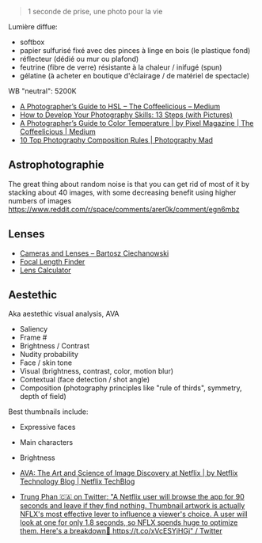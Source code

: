 > 1 seconde de prise, une photo pour la vie

Lumière diffue:

- softbox
- papier sulfurisé fixé avec des pinces à linge en bois (le plastique fond)
- réflecteur (dédié ou mur ou plafond)
- feutrine (fibre de verre) résistante à la chaleur / inifugé (spun)
- gélatine (à acheter en boutique d'éclairage / de matériel de spectacle)

WB "neutral": 5200K

- [A Photographer’s Guide to HSL – The Coffeelicious – Medium](https://web.archive.org/web/20161124153707/https://medium.com/the-coffeelicious/hsl-basics-a-photographers-guide-45d2605bbd23#.cx2pabuln)
- [How to Develop Your Photography Skills: 13 Steps (with Pictures)](https://www.wikihow.com/Develop-Your-Photography-Skills)
- [A Photographer’s Guide to Color Temperature | by Pixel Magazine | The Coffeelicious | Medium](https://web.archive.org/web/20210921130911/https://medium.com/the-coffeelicious/a-photographers-guide-to-color-temperature-6bbc882d1524)
- [10 Top Photography Composition Rules | Photography Mad](https://web.archive.org/web/20210916182839/https://www.photographymad.com/pages/view/10-top-photography-composition-rules)

## Astrophotographie

The great thing about random noise is that you can get rid of most of it by stacking about 40 images, with some decreasing benefit using higher numbers of images
https://www.reddit.com/r/space/comments/arer0k/comment/egn6mbz

## Lenses

- [Cameras and Lenses – Bartosz Ciechanowski](https://web.archive.org/web/20210112170311/https://ciechanow.ski/cameras-and-lenses/)
- [Focal Length Finder](https://web.archive.org/web/20210119025759/https://joachimesque.github.io/focal-length-finder/)
- [Lens Calculator](https://web.archive.org/web/20211203010019/https://www.jvsg.com/calculators/cctv-lens-calculator/)

## Aestethic

Aka aestethic visual analysis, AVA

- Saliency
- Frame #
- Brightness / Contrast
- Nudity probability
- Face / skin tone
- Visual (brightness, contrast, color, motion blur)
- Contextual (face detection / shot angle)
- Composition (photography principles like "rule of thirds", symmetry, depth of field)

Best thumbnails include:

- Expressive faces
- Main characters
- Brightness

- [AVA: The Art and Science of Image Discovery at Netflix | by Netflix Technology Blog | Netflix TechBlog](https://web.archive.org/web/20220104185133/https://netflixtechblog.com/ava-the-art-and-science-of-image-discovery-at-netflix-a442f163af6?gi=8f9bb66f2ce9)
- [Trung Phan 🇨🇦 on Twitter: "A Netflix user will browse the app for 90 seconds and leave if they find nothing. Thumbnail artwork is actually NFLX's most effective lever to influence a viewer's choice. A user will look at one for only 1.8 seconds, so NFLX spends huge to optimize them. Here's a breakdown🧵 https://t.co/xVcESYjHGj" / Twitter](https://web.archive.org/web/20220104185234/https://twitter.com/trungtphan/status/1445768087832182796?s=12)
